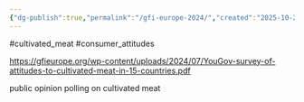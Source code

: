 ```yaml
---
{"dg-publish":true,"permalink":"/gfi-europe-2024/","created":"2025-10-23T17:42:41.804+01:00","updated":"2025-10-23T18:06:08.613+01:00"}
---
```


#cultivated_meat #consumer_attitudes 

https://gfieurope.org/wp-content/uploads/2024/07/YouGov-survey-of-attitudes-to-cultivated-meat-in-15-countries.pdf

public opinion polling on cultivated meat